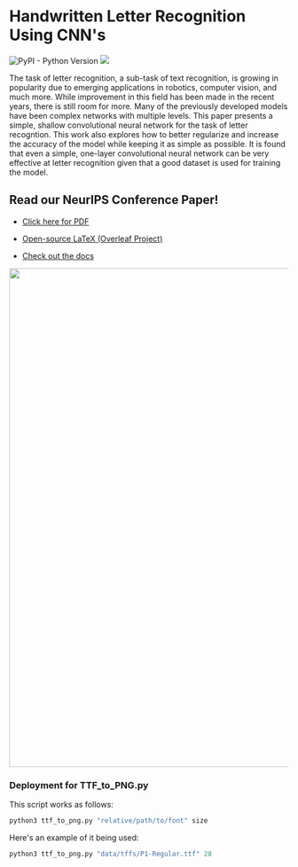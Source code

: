 # Handwritten Letter Recognition Using CNN's
<img alt="PyPI - Python Version" src="https://img.shields.io/pypi/pyversions/torch"> <img src="https://img.shields.io/badge/License-MIT-blue)">

The task of letter recognition, a sub-task of text recognition, is growing in popularity
due to emerging applications in robotics, computer vision, and much more. While
improvement in this field has been made in the recent years, there is still room
for more. Many of the previously developed models have been complex networks
with multiple levels. This paper presents a simple, shallow convolutional neural
network for the task of letter recogntion. This work also explores how to better
regularize and increase the accuracy of the model while keeping it as simple as
possible. It is found that even a simple, one-layer convolutional neural network can
be very effective at letter recognition given that a good dataset is used for training
the model.

## Read our NeurIPS Conference Paper!

- [Click here for PDF](https://drive.google.com/file/d/1Ue-gkw28zc_4sjh_6IPJXJ8qQ5CRBaPF/view?usp=sharing)

- [Open-source LaTeX (Overleaf Project)](https://www.overleaf.com/project/626aff8056d3514ce994b2df)

- [Check out the docs](https://docs.google.com/document/d/1AzhL3GwHnokODFME3JMoKhNrin2qoaYS6MHlrjVUo7k/edit)

<img src="https://user-images.githubusercontent.com/49384703/221442575-a9da3f91-0c65-4559-ab8b-5fe1ff33bdd2.png" width=900>


### Deployment for TTF_to_PNG.py

This script works as follows:

```python
python3 ttf_to_png.py "relative/path/to/font" size
```
Here's an example of it being used:

```python
python3 ttf_to_png.py "data/tffs/P1-Regular.ttf" 28   
```
